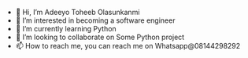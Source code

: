 - 👋 Hi, I’m Adeeyo Toheeb Olasunkanmi
- 👀 I’m interested in becoming a software engineer
- 🌱 I’m currently learning Python
- 💞️ I’m looking to collaborate on Some Python project
- 📫 How to reach me, you can reach me on Whatsapp@08144298292

<!---
Toheeb-A/Toheeb-A is a ✨ special ✨ repository because its `README.md` (this file) appears on your GitHub profile.
You can click the Preview link to take a look at your changes.
--->
